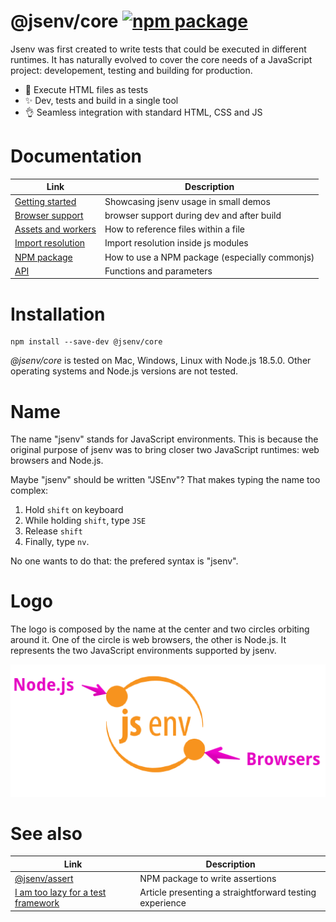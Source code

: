 # @jsenv/core [![npm package](https://img.shields.io/npm/v/@jsenv/core.svg?logo=npm&label=package)](https://www.npmjs.com/package/@jsenv/core)

Jsenv was first created to write tests that could be executed in different runtimes.
It has naturally evolved to cover the core needs of a JavaScript project: developement, testing and building for production.

- :exploding_head: Execute HTML files as tests
- :sparkles: Dev, tests and build in a single tool
- :ok_hand: Seamless integration with standard HTML, CSS and JS

# Documentation

| Link                                                                               | Description                                    |
| ---------------------------------------------------------------------------------- | ---------------------------------------------- |
| [Getting started](https://github.com/jsenv/jsenv-core/wiki//Getting-started)       | Showcasing jsenv usage in small demos          |
| [Browser support](https://github.com/jsenv/jsenv-core/wiki//Browser-support)       | browser support during dev and after build     |
| [Assets and workers](https://github.com/jsenv/jsenv-core/wiki//Assets-and-workers) | How to reference files within a file           |
| [Import resolution](https://github.com/jsenv/jsenv-core/wiki/Import-resolution)    | Import resolution inside js modules            |
| [NPM package](https://github.com/jsenv/jsenv-core/wiki/NPM-package)                | How to use a NPM package (especially commonjs) |
| [API](https://github.com/jsenv/jsenv-core/wiki/API)                                | Functions and parameters                       |

# Installation

```console
npm install --save-dev @jsenv/core
```

_@jsenv/core_ is tested on Mac, Windows, Linux with Node.js 18.5.0. Other operating systems and Node.js versions are not tested.

# Name

The name "jsenv" stands for JavaScript environments. This is because the original purpose of jsenv was to bring closer two JavaScript runtimes: web browsers and Node.js.

Maybe "jsenv" should be written "JSEnv"? That makes typing the name too complex:

1. Hold `shift` on keyboard
2. While holding `shift`, type `JSE`
3. Release `shift`
4. Finally, type `nv`.

No one wants to do that: the prefered syntax is "jsenv".

# Logo

The logo is composed by the name at the center and two circles orbiting around it. One of the circle is web browsers, the other is Node.js. It represents the two JavaScript environments supported by jsenv.

![jsenv logo with legend](./docs/jsenv_logo_legend.png)

# See also

| Link                                                                                              | Description                                             |
| ------------------------------------------------------------------------------------------------- | ------------------------------------------------------- |
| [@jsenv/assert](./packages/assert)                                                                | NPM package to write assertions                         |
| [I am too lazy for a test framework](https://dev.to/dmail/i-am-too-lazy-for-a-test-framework-92f) | Article presenting a straightforward testing experience |
